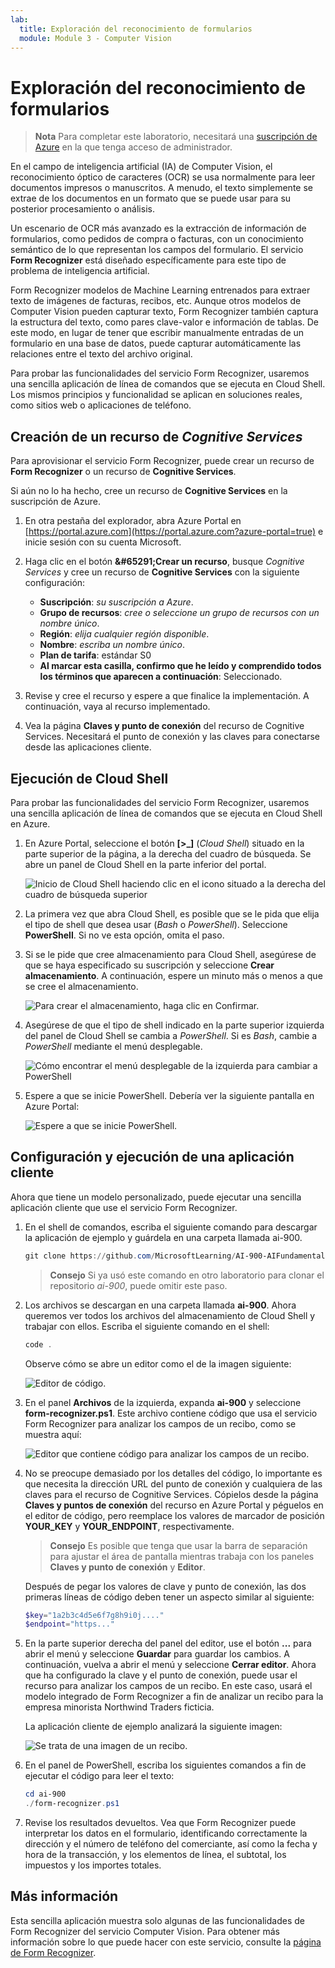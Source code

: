 ```yaml
---
lab:
  title: Exploración del reconocimiento de formularios
  module: Module 3 - Computer Vision
---
```


# <a name="explore-form-recognition"></a>Exploración del reconocimiento de formularios

> **Nota** Para completar este laboratorio, necesitará una [suscripción de Azure](https://azure.microsoft.com/free?azure-portal=true) en la que tenga acceso de administrador.

En el campo de inteligencia artificial (IA) de Computer Vision, el reconocimiento óptico de caracteres (OCR) se usa normalmente para leer documentos impresos o manuscritos. A menudo, el texto simplemente se extrae de los documentos en un formato que se puede usar para su posterior procesamiento o análisis.

Un escenario de OCR más avanzado es la extracción de información de formularios, como pedidos de compra o facturas, con un conocimiento semántico de lo que representan los campos del formulario. El servicio **Form Recognizer** está diseñado específicamente para este tipo de problema de inteligencia artificial.

Form Recognizer modelos de Machine Learning entrenados para extraer texto de imágenes de facturas, recibos, etc. Aunque otros modelos de Computer Vision pueden capturar texto, Form Recognizer también captura la estructura del texto, como pares clave-valor e información de tablas. De este modo, en lugar de tener que escribir manualmente entradas de un formulario en una base de datos, puede capturar automáticamente las relaciones entre el texto del archivo original. 

Para probar las funcionalidades del servicio Form Recognizer, usaremos una sencilla aplicación de línea de comandos que se ejecuta en Cloud Shell. Los mismos principios y funcionalidad se aplican en soluciones reales, como sitios web o aplicaciones de teléfono.

## <a name="create-a-cognitive-services-resource"></a>Creación de un recurso de *Cognitive Services*

Para aprovisionar el servicio Form Recognizer, puede crear un recurso de **Form Recognizer** o un recurso de **Cognitive Services**.

Si aún no lo ha hecho, cree un recurso de **Cognitive Services** en la suscripción de Azure.

1. En otra pestaña del explorador, abra Azure Portal en [https://portal.azure.com](https://portal.azure.com?azure-portal=true) e inicie sesión con su cuenta Microsoft.

1. Haga clic en el botón **&amp;#65291;Crear un recurso**, busque *Cognitive Services* y cree un recurso de **Cognitive Services** con la siguiente configuración:
    - **Suscripción**: *su suscripción a Azure*.
    - **Grupo de recursos**: *cree o seleccione un grupo de recursos con un nombre único*.
    - **Región**: *elija cualquier región disponible*.
    - **Nombre**: *escriba un nombre único*.
    - **Plan de tarifa**: estándar S0
    - **Al marcar esta casilla, confirmo que he leído y comprendido todos los términos que aparecen a continuación**: Seleccionado.

1. Revise y cree el recurso y espere a que finalice la implementación. A continuación, vaya al recurso implementado.

1. Vea la página **Claves y punto de conexión** del recurso de Cognitive Services. Necesitará el punto de conexión y las claves para conectarse desde las aplicaciones cliente.

## <a name="run-cloud-shell"></a>Ejecución de Cloud Shell

Para probar las funcionalidades del servicio Form Recognizer, usaremos una sencilla aplicación de línea de comandos que se ejecuta en Cloud Shell en Azure. 

1. En Azure Portal, seleccione el botón **[>_]** (*Cloud Shell*) situado en la parte superior de la página, a la derecha del cuadro de búsqueda. Se abre un panel de Cloud Shell en la parte inferior del portal. 

    ![Inicio de Cloud Shell haciendo clic en el icono situado a la derecha del cuadro de búsqueda superior](media/analyze-receipts/powershell-portal-guide-1.png)

1. La primera vez que abra Cloud Shell, es posible que se le pida que elija el tipo de shell que desea usar (*Bash* o *PowerShell*). Seleccione **PowerShell**. Si no ve esta opción, omita el paso.  

1. Si se le pide que cree almacenamiento para Cloud Shell, asegúrese de que se haya especificado su suscripción y seleccione **Crear almacenamiento**. A continuación, espere un minuto más o menos a que se cree el almacenamiento.

    ![Para crear el almacenamiento, haga clic en Confirmar.](media/analyze-receipts/powershell-portal-guide-2.png)

1. Asegúrese de que el tipo de shell indicado en la parte superior izquierda del panel de Cloud Shell se cambia a *PowerShell*. Si es *Bash*, cambie a *PowerShell* mediante el menú desplegable.

    ![Cómo encontrar el menú desplegable de la izquierda para cambiar a PowerShell](media/analyze-receipts/powershell-portal-guide-3.png) 

1. Espere a que se inicie PowerShell. Debería ver la siguiente pantalla en Azure Portal:  

    ![Espere a que se inicie PowerShell.](media/analyze-receipts/powershell-prompt.png) 

## <a name="configure-and-run-a-client-application"></a>Configuración y ejecución de una aplicación cliente

Ahora que tiene un modelo personalizado, puede ejecutar una sencilla aplicación cliente que use el servicio Form Recognizer.

1. En el shell de comandos, escriba el siguiente comando para descargar la aplicación de ejemplo y guárdela en una carpeta llamada ai-900.

    ```PowerShell
    git clone https://github.com/MicrosoftLearning/AI-900-AIFundamentals ai-900
    ```

    >**Consejo** Si ya usó este comando en otro laboratorio para clonar el repositorio *ai-900*, puede omitir este paso.

1. Los archivos se descargan en una carpeta llamada **ai-900**. Ahora queremos ver todos los archivos del almacenamiento de Cloud Shell y trabajar con ellos. Escriba el siguiente comando en el shell:

    ```PowerShell
    code .
    ```

    Observe cómo se abre un editor como el de la imagen siguiente: 

    ![Editor de código.](media/analyze-receipts/powershell-portal-guide-4.png)

1. En el panel **Archivos** de la izquierda, expanda **ai-900** y seleccione **form-recognizer.ps1**. Este archivo contiene código que usa el servicio Form Recognizer para analizar los campos de un recibo, como se muestra aquí:

    ![Editor que contiene código para analizar los campos de un recibo.](media/analyze-receipts/recognize-receipt-code.png)

1. No se preocupe demasiado por los detalles del código, lo importante es que necesita la dirección URL del punto de conexión y cualquiera de las claves para el recurso de Cognitive Services. Cópielos desde la página **Claves y puntos de conexión** del recurso en Azure Portal y péguelos en el editor de código, pero reemplace los valores de marcador de posición **YOUR_KEY** y **YOUR_ENDPOINT**, respectivamente.

    > **Consejo** Es posible que tenga que usar la barra de separación para ajustar el área de pantalla mientras trabaja con los paneles **Claves y punto de conexión** y **Editor**.

    Después de pegar los valores de clave y punto de conexión, las dos primeras líneas de código deben tener un aspecto similar al siguiente:

    ```PowerShell
    $key="1a2b3c4d5e6f7g8h9i0j...."    
    $endpoint="https..."
    ```

1. En la parte superior derecha del panel del editor, use el botón **...** para abrir el menú y seleccione **Guardar** para guardar los cambios. A continuación, vuelva a abrir el menú y seleccione **Cerrar editor**. Ahora que ha configurado la clave y el punto de conexión, puede usar el recurso para analizar los campos de un recibo. En este caso, usará el modelo integrado de Form Recognizer a fin de analizar un recibo para la empresa minorista Northwind Traders ficticia.

    La aplicación cliente de ejemplo analizará la siguiente imagen:

    ![Se trata de una imagen de un recibo.](media/analyze-receipts/receipt.jpg)

1. En el panel de PowerShell, escriba los siguientes comandos a fin de ejecutar el código para leer el texto:

    ```PowerShell
    cd ai-900
    ./form-recognizer.ps1
    ```

1. Revise los resultados devueltos. Vea que Form Recognizer puede interpretar los datos en el formulario, identificando correctamente la dirección y el número de teléfono del comerciante, así como la fecha y hora de la transacción, y los elementos de línea, el subtotal, los impuestos y los importes totales.

## <a name="learn-more"></a>Más información

Esta sencilla aplicación muestra solo algunas de las funcionalidades de Form Recognizer del servicio Computer Vision. Para obtener más información sobre lo que puede hacer con este servicio, consulte la [página de Form Recognizer](https://docs.microsoft.com/azure/applied-ai-services/form-recognizer/overview).
